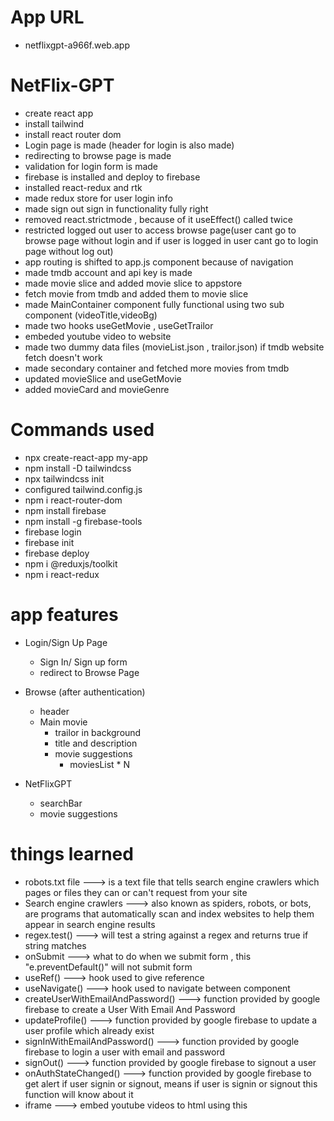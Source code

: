 # App URL
- netflixgpt-a966f.web.app


# NetFlix-GPT
- create react app
- install tailwind
- install react router dom
- Login page is made (header for login is also made)
- redirecting to browse page is made
- validation for login form is made
- firebase is installed and deploy to firebase
- installed react-redux and rtk
- made redux store for user login info
- made sign out sign in functionality fully right
- removed react.strictmode , because  of it useEffect() called twice
- restricted logged out user to access browse page(user cant go to browse page without login and if user is logged in user cant go to login page without log out)
- app routing is shifted to app.js component because of navigation
- made tmdb account and api key is made 
- made movie slice and added movie slice to appstore
- fetch movie from tmdb and added them to movie slice
- made MainContainer component fully functional using two sub component (videoTitle,videoBg)
- made two hooks useGetMovie , useGetTrailor
- embeded youtube video to website
- made two dummy data files (movieList.json , trailor.json) if tmdb website fetch doesn't work 
- made secondary container and fetched more movies from tmdb
- updated movieSlice and useGetMovie
- added movieCard and movieGenre


# Commands used
- npx create-react-app my-app
- npm install -D tailwindcss
- npx tailwindcss init
- configured tailwind.config.js
- npm i react-router-dom
- npm install firebase
- npm install -g firebase-tools
- firebase login
- firebase init
- firebase deploy
- npm i @reduxjs/toolkit
- npm i react-redux



# app features
- Login/Sign Up Page
    - Sign In/ Sign up form
    - redirect to Browse Page

- Browse (after authentication)
    - header
    - Main movie
        - trailor in background
        - title and description
        - movie suggestions
            - moviesList * N

- NetFlixGPT
    - searchBar
    - movie suggestions

# things learned
- robots.txt file ---> is a text file that tells search engine crawlers which pages or files they can or can't request from your site
- Search engine crawlers ---> also known as spiders, robots, or bots, are programs that automatically scan and index websites to help them appear in search engine results
- regex.test() ---> will test a string against a regex and returns true if string matches
- onSubmit ---> what to do when we submit form , this "e.preventDefault()" will not submit form
- useRef() --->  hook used to give reference
- useNavigate() ---> hook used to navigate between component
- createUserWithEmailAndPassword() ---> function provided by google firebase to create a User With Email And Password
- updateProfile() ---> function provided by google firebase to update a user profile which already exist
- signInWithEmailAndPassword() ---> function provided by google firebase to login a user with email and password
- signOut() ---> function provided by google firebase to signout a user
- onAuthStateChanged() ---> function provided by google firebase to get alert if user signin or signout, means if user is signin or signout this function will know about it
- iframe ---> embed youtube videos to html using this

